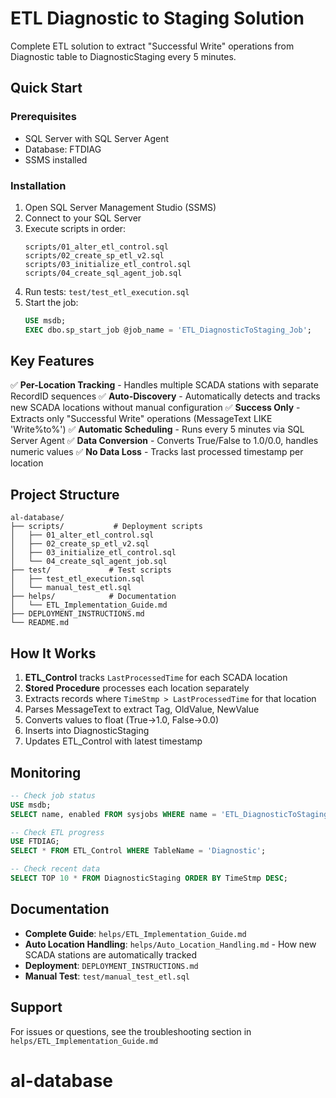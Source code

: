 # ETL Diagnostic to Staging Solution

Complete ETL solution to extract "Successful Write" operations from Diagnostic table to DiagnosticStaging every 5 minutes.

## Quick Start

### Prerequisites
- SQL Server with SQL Server Agent
- Database: FTDIAG
- SSMS installed

### Installation

1. Open SQL Server Management Studio (SSMS)
2. Connect to your SQL Server
3. Execute scripts in order:
   ```
   scripts/01_alter_etl_control.sql
   scripts/02_create_sp_etl_v2.sql
   scripts/03_initialize_etl_control.sql
   scripts/04_create_sql_agent_job.sql
   ```
4. Run tests: `test/test_etl_execution.sql`
5. Start the job:
   ```sql
   USE msdb;
   EXEC dbo.sp_start_job @job_name = 'ETL_DiagnosticToStaging_Job';
   ```

## Key Features

✅ **Per-Location Tracking** - Handles multiple SCADA stations with separate RecordID sequences
✅ **Auto-Discovery** - Automatically detects and tracks new SCADA locations without manual configuration
✅ **Success Only** - Extracts only "Successful Write" operations (MessageText LIKE 'Write%to%')
✅ **Automatic Scheduling** - Runs every 5 minutes via SQL Server Agent
✅ **Data Conversion** - Converts True/False to 1.0/0.0, handles numeric values
✅ **No Data Loss** - Tracks last processed timestamp per location

## Project Structure

```
al-database/
├── scripts/           # Deployment scripts
│   ├── 01_alter_etl_control.sql
│   ├── 02_create_sp_etl_v2.sql
│   ├── 03_initialize_etl_control.sql
│   └── 04_create_sql_agent_job.sql
├── test/             # Test scripts
│   ├── test_etl_execution.sql
│   └── manual_test_etl.sql
├── helps/            # Documentation
│   └── ETL_Implementation_Guide.md
├── DEPLOYMENT_INSTRUCTIONS.md
└── README.md
```

## How It Works

1. **ETL_Control** tracks `LastProcessedTime` for each SCADA location
2. **Stored Procedure** processes each location separately
3. Extracts records where `TimeStmp > LastProcessedTime` for that location
4. Parses MessageText to extract Tag, OldValue, NewValue
5. Converts values to float (True→1.0, False→0.0)
6. Inserts into DiagnosticStaging
7. Updates ETL_Control with latest timestamp

## Monitoring

```sql
-- Check job status
USE msdb;
SELECT name, enabled FROM sysjobs WHERE name = 'ETL_DiagnosticToStaging_Job';

-- Check ETL progress
USE FTDIAG;
SELECT * FROM ETL_Control WHERE TableName = 'Diagnostic';

-- Check recent data
SELECT TOP 10 * FROM DiagnosticStaging ORDER BY TimeStmp DESC;
```

## Documentation

- **Complete Guide**: `helps/ETL_Implementation_Guide.md`
- **Auto Location Handling**: `helps/Auto_Location_Handling.md` - How new SCADA stations are automatically tracked
- **Deployment**: `DEPLOYMENT_INSTRUCTIONS.md`
- **Manual Test**: `test/manual_test_etl.sql`

## Support

For issues or questions, see the troubleshooting section in `helps/ETL_Implementation_Guide.md`
# al-database
